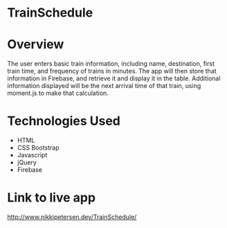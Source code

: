 # TrainSchedule

# Overview
The user enters basic train information, including name, destination, first train time, and frequency of trains in minutes. The app will then store that information in Firebase, and retrieve it and display it in the table.  Additional information displayed will be the next arrival time of that train, using moment.js to make that calculation.

# Technologies Used
* HTML
* CSS Bootstrap
* Javascript
* jQuery
* Firebase

# Link to live app
http://www.nikkipetersen.dev/TrainSchedule/
